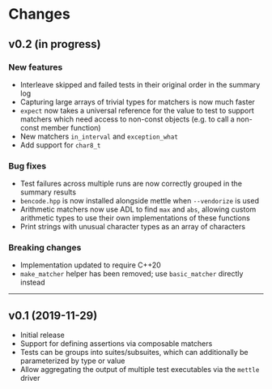 # Changes

## v0.2 (in progress)

### New features
- Interleave skipped and failed tests in their original order in the summary log
- Capturing large arrays of trivial types for matchers is now much faster
- `expect` now takes a universal reference for the value to test to support
  matchers which need access to non-const objects (e.g. to call a non-const
  member function)
- New matchers `in_interval` and `exception_what`
- Add support for `char8_t`

### Bug fixes
- Test failures across multiple runs are now correctly grouped in the summary
  results
- `bencode.hpp` is now installed alongside mettle when `--vendorize` is used
- Arithmetic matchers now use ADL to find `max` and `abs`, allowing custom
  arithmetic types to use their own implementations of these functions
- Print strings with unusual character types as an array of characters

### Breaking changes
- Implementation updated to require C++20
- `make_matcher` helper has been removed; use `basic_matcher` directly instead

---

## v0.1 (2019-11-29)

- Initial release
- Support for defining assertions via composable matchers
- Tests can be groups into suites/subsuites, which can additionally be
  parameterized by type or value
- Allow aggregating the output of multiple test executables via the `mettle`
  driver
